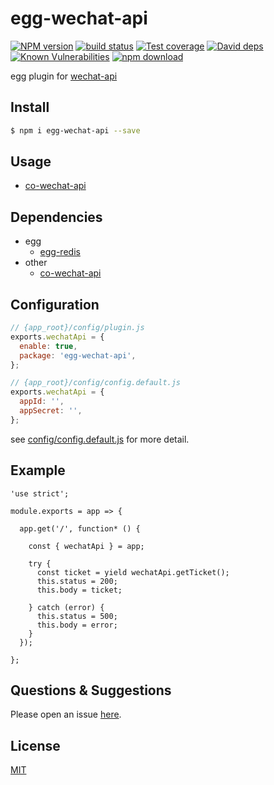 # egg-wechat-api

[![NPM version][npm-image]][npm-url]
[![build status][travis-image]][travis-url]
[![Test coverage][codecov-image]][codecov-url]
[![David deps][david-image]][david-url]
[![Known Vulnerabilities][snyk-image]][snyk-url]
[![npm download][download-image]][download-url]

[npm-image]: https://img.shields.io/npm/v/egg-wechat-api.svg?style=flat-square
[npm-url]: https://npmjs.org/package/egg-wechat-api
[travis-image]: https://img.shields.io/travis/thonatos/egg-wechat-api.svg?style=flat-square
[travis-url]: https://travis-ci.org/thonatos/egg-wechat-api
[codecov-image]: https://img.shields.io/codecov/c/github/thonatos/egg-wechat-api.svg?style=flat-square
[codecov-url]: https://codecov.io/github/thonatos/egg-wechat-api?branch=master
[david-image]: https://img.shields.io/david/thonatos/egg-wechat-api.svg?style=flat-square
[david-url]: https://david-dm.org/thonatos/egg-wechat-api
[snyk-image]: https://snyk.io/test/npm/egg-wechat-api/badge.svg?style=flat-square
[snyk-url]: https://snyk.io/test/npm/egg-wechat-api
[download-image]: https://img.shields.io/npm/dm/egg-wechat-api.svg?style=flat-square
[download-url]: https://npmjs.org/package/egg-wechat-api

<!--
Description here.
-->

egg plugin for [wechat-api](https://github.com/node-webot/co-wechat-api)

## Install

```bash
$ npm i egg-wechat-api --save
```

## Usage

- [co-wechat-api](https://github.com/node-webot/co-wechat-api)

## Dependencies

- egg
	- [egg-redis](github.com/eggjs/egg-redis)
- other
	- [co-wechat-api](https://github.com/node-webot/co-wechat-api)

## Configuration

```js
// {app_root}/config/plugin.js
exports.wechatApi = {
  enable: true,
  package: 'egg-wechat-api',
};
```

```js
// {app_root}/config/config.default.js
exports.wechatApi = {  
  appId: '',
  appSecret: '',
};
```

see [config/config.default.js](config/config.default.js) for more detail.

## Example

<!-- example here -->

```
'use strict';

module.exports = app => {

  app.get('/', function* () {

    const { wechatApi } = app;

    try {
      const ticket = yield wechatApi.getTicket();
      this.status = 200;
      this.body = ticket;

    } catch (error) {
      this.status = 500;
      this.body = error;
    }
  });

};
```

## Questions & Suggestions

Please open an issue [here](https://github.com/eggjs/egg/issues).

## License

[MIT](LICENSE)
